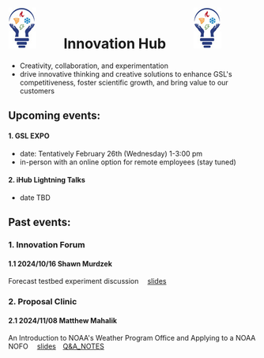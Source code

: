 # ![](iHub_logo.jpg)&emsp;&emsp;Innovation Hub&emsp;&emsp;![](iHub_logo.jpg)
- Creativity, collaboration, and experimentation    
- drive innovative thinking and creative solutions to enhance GSL's competitiveness, foster scientific growth, and bring value to our customers

## Upcoming events:
#### 1. GSL EXPO
- date: Tentatively February 26th (Wednesday) 1-3:00 pm
- in-person with an online option for remote employees (stay tuned)
#### 2. iHub Lightning Talks
- date TBD

## Past events:
### 1. Innovation Forum
#### 1.1 2024/10/16 Shawn Murdzek
Forecast testbed experiment discussion &emsp;[slides](https://docs.google.com/presentation/d/1NukdnFPzp9AFe0CtW1yB6t8P9sLo_72SYtTcRfDx30o/edit?usp=sharing)

### 2. Proposal Clinic
#### 2.1 2024/11/08 Matthew Mahalik
An Introduction to NOAA's Weather Program Office and Applying to a NOAA NOFO &emsp;[slides](https://drive.google.com/file/d/1EekK7iqyNUIlM5lR0nSPPRglt5w8RXlP)&emsp;[Q&A_NOTES](https://docs.google.com/document/d/1tYU-1ldfo1wBXjx_CdW2tQqOO0RcioPHDpogqme9Qms/edit?usp=sharing)

